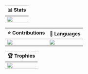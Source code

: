 | :bar_chart: Stats |
| - |
| ![](https://github-readme-stats.vercel.app/api?username=deathbeam&theme=nord&hide_border=true&include_all_commits=true&count_private=false&show_icons=true&rank_icon=percentile&hide_title=true&card_width=1012px) |

| :star: Contributions | :link: Languages |
| - | - |
| ![](https://github-readme-streak-stats.herokuapp.com/?user=deathbeam&theme=nord&hide_border=true&card_height=250px&card_width=500px) | ![](https://github-readme-stats.vercel.app/api/top-langs/?username=deathbeam&theme=nord&hide_border=true&include_all_commits=true&count_private=false&hide_title=true&card_height=250px&card_width=500px) |

| :trophy: Trophies |
| - |
| ![](https://github-profile-trophy.vercel.app/?username=deathbeam&theme=nord&no-frame=true&margin-w=4&margin-h=4) |

